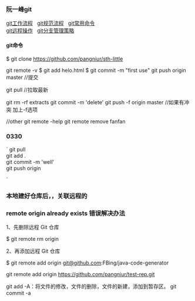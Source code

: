 

### 阮一峰git
[git工作流程](http://www.ruanyifeng.com/blog/2015/12/git-workflow.html) &nbsp; 
[git规范流程](http://www.ruanyifeng.com/blog/2015/08/git-use-process.html)  &nbsp;
[git常用命令](http://www.ruanyifeng.com/blog/2015/12/git-cheat-sheet.html)  
[git远程操作](http://www.ruanyifeng.com/blog/2014/06/git_remote.html)  &nbsp;
[git分支管理策略](http://www.ruanyifeng.com/blog/2012/07/git.html)  


#### git命令

$ git clone https://github.com/pangniur/sth-little

git remote -v
$ git add helo.html
$ git commit -m "first use"
git push origin master //提交

git pull  //拉取最新

 git rm -rf extracts
 git commit -m 'delete'
 git push -f origin master  //如果有冲突 加上-f选项


//other
git remote -help
git remote remove fanfan


### 0330
`
git pull  
git add .  
git commit -m 'well'  
git push origin   

`


### 本地建好仓库后，，关联远程的
### remote origin already exists 错误解决办法

1、先删除远程 Git 仓库

$ git remote rm origin

2、再添加远程 Git 仓库

$ git remote add origin git@github.com:FBing/java-code-generator

 git remote add origin https://github.com/pangniur/test-rep.git


 git add -A：将文件的修改，文件的删除，文件的新建，添加到暂存区。
git commit -a

